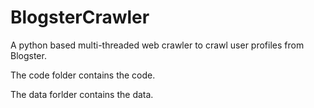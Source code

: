 # BlogsterCrawler
A python based multi-threaded web crawler to crawl user profiles from Blogster.

The code folder contains the code.

The data forlder contains the data.


